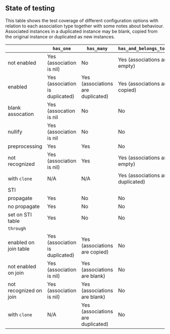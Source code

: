 ## State of testing

This table shows the test coverage of different configuration options with
relation to each association type together with some notes about behaviour.
Associated instances in a duplicated instance may be blank, copied from the
original instance or duplicated as new instances.

|                        | `has_one`                       | `has_many`                        | `has_and_belongs_to_many`         |
|---|---|---|---|
| not enabled            | Yes (association is nil)        | No                                | Yes (associations are empty)      |
| enabled                | Yes (association is duplicated) | Yes (associations are duplicated) | Yes (associations are copied)     |
| blank assocation       | Yes (assocation is nil          | No                                | No                                |
| nullify                | Yes (association is nil         | No                                | No                                |
| preprocessing          | Yes                             | Yes                               | No                                |
| not recognized         | Yes (association is nil)        | Yes                               | Yes (associations are empty)      |
| with `clone`           | N/A                             | N/A                               | Yes (associations are duplicated) |
| STI                    | | | |
| propagate              | Yes                             | No                                | No                                |
| no propagate           | Yes                             | No                                | No                                |
| set on STI table       | Yes                             | No                                | No                                |
| `through`              | | | |
| enabled on join table  | Yes (association is duplicated) | Yes (associations are copied)     | No                                |
| not enabled on join    | Yes (association is nil)        | Yes (associations are blank)      | No                                |
| not recognized on join | Yes (association is nil)        | Yes (associations are blank)      | No                                |
| with `clone`           | N/A                             | Yes (associations are duplicated) | No                                |
